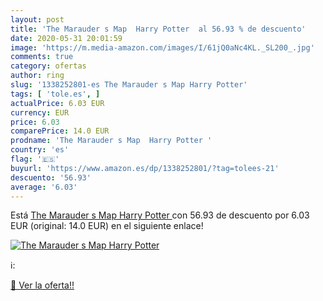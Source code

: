 ```yaml
---
layout: post
title: 'The Marauder s Map  Harry Potter  al 56.93 % de descuento'
date: 2020-05-31 20:01:59
image: 'https://m.media-amazon.com/images/I/61jQ0aNc4KL._SL200_.jpg'
comments: true
category: ofertas
author: ring
slug: '1338252801-es The Marauder s Map Harry Potter'
tags: [ 'tole.es', ]
actualPrice: 6.03 EUR
currency: EUR
price: 6.03
comparePrice: 14.0 EUR
prodname: 'The Marauder s Map  Harry Potter '
country: 'es'
flag: '🇪🇸'
buyurl: 'https://www.amazon.es/dp/1338252801/?tag=tolees-21'
descuento: '56.93'
average: '6.03'
---
```


Está [The Marauder s Map  Harry Potter ](https://www.amazon.es/dp/1338252801/?tag=tolees-21) con 56.93 de descuento por 6.03 EUR (original: 14.0 EUR) en el siguiente enlace!

[![The Marauder s Map  Harry Potter ](https://m.media-amazon.com/images/I/61jQ0aNc4KL._SL200_.jpg)](https://www.amazon.es/dp/1338252801/?tag=tolees-21)

ℹ️:


[🛒 Ver la oferta!!](https://www.amazon.es/dp/1338252801/?tag=tolees-21)
